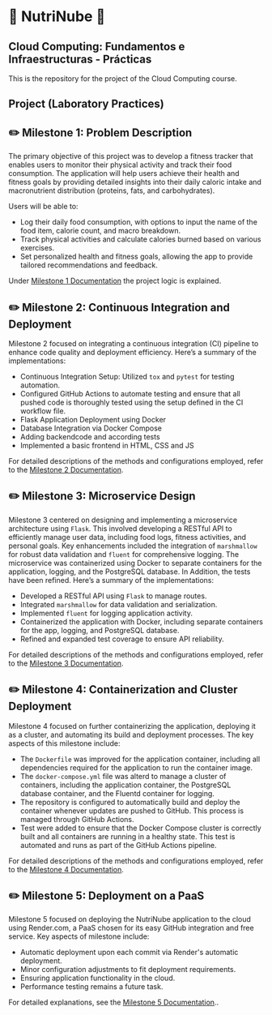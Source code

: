 # :apple: NutriNube :banana:

## Cloud Computing: Fundamentos e Infraestructuras - Prácticas

This is the repository for the project of the Cloud Computing course.

## Project (Laboratory Practices)

## :pencil2: Milestone 1: Problem Description

The primary objective of this project was to develop a fitness tracker that enables users to monitor their physical activity and track their food consumption. The application will help users achieve their health and fitness goals by providing detailed insights into their daily caloric intake and macronutrient distribution (proteins, fats, and carbohydrates). 

Users will be able to:

- Log their daily food consumption, with options to input the name of the food item, calorie count, and macro breakdown.
- Track physical activities and calculate calories burned based on various exercises.
- Set personalized health and fitness goals, allowing the app to provide tailored recommendations and feedback.

Under [Milestone 1 Documentation](/documentation/milestone1/milestone1.md) the project logic is explained.


## :pencil2: Milestone 2: Continuous Integration and Deployment

Milestone 2 focused on integrating a continuous integration (CI) pipeline to enhance code quality and deployment efficiency. Here’s a summary of the implementations:

- Continuous Integration Setup: Utilized `tox` and `pytest` for testing automation.
- Configured GitHub Actions to automate testing and ensure that all pushed code is thoroughly tested using the setup defined in the CI workflow file. 
- Flask Application Deployment using Docker
- Database Integration via Docker Compose
- Adding backendcode and according tests
- Implemented a basic frontend in HTML, CSS and JS

For detailed descriptions of the methods and configurations employed, refer to the [Milestone 2 Documentation](/documentation/milestone2/milestone2.md).


## :pencil2: Milestone 3: Microservice Design

Milestone 3 centered on designing and implementing a microservice architecture using `Flask`. This involved developing a RESTful API to efficiently manage user data, including food logs, fitness activities, and personal goals. Key enhancements included the integration of `marshmallow` for robust data validation and `fluent` for comprehensive logging. The microservice was containerized using Docker to separate containers for the application, logging, and the PostgreSQL database. In Addition, the tests have been refined. Here’s a summary of the implementations:
- Developed a RESTful API using `Flask` to manage routes. 
- Integrated `marshmallow` for data validation and serialization.
- Implemented `fluent` for logging application activity.
- Containerized the application with Docker, including separate containers for the app, logging, and PostgreSQL database.
- Refined and expanded test coverage to ensure API reliability.

For detailed descriptions of the methods and configurations employed, refer to the [Milestone 3 Documentation](/documentation/milestone3/milestone3.md).


## :pencil2: Milestone 4: Containerization and Cluster Deployment

Milestone 4 focused on further containerizing the application, deploying it as a cluster, and automating its build and deployment processes. The key aspects of this milestone include:

- The `Dockerfile` was improved for the application container, including all dependencies required for the application to run the container image.
- The `docker-compose.yml` file was alterd to manage a cluster of containers, including the application container, the PostgreSQL database container, and the Fluentd container for logging.
- The repository is configured to automatically build and deploy the container whenever updates are pushed to GitHub. This process is managed through GitHub Actions.
- Test were added to ensure that the Docker Compose cluster is correctly built and all containers are running in a healthy state. This test is automated and runs as part of the GitHub Actions pipeline.

For detailed descriptions of the methods and configurations employed, refer to the [Milestone 4 Documentation](/documentation/milestone4/milestone4.md).


## :pencil2: Milestone 5: Deployment on a PaaS

Milestone 5 focused on deploying the NutriNube application to the cloud using Render.com, a PaaS chosen for its easy GitHub integration and free service. Key aspects of milestone include:

- Automatic deployment upon each commit via Render's automatic deployment.
- Minor configuration adjustments to fit deployment requirements.
- Ensuring application functionality in the cloud.
- Performance testing remains a future task.

For detailed explanations, see the [Milestone 5 Documentation](/documentation/milestone5/milestone5.md)..

